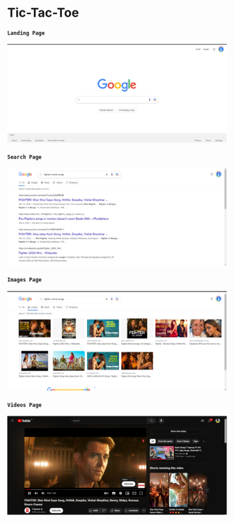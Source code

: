 # Tic-Tac-Toe

#### `Landing Page`
![img](https://github.com/gurusharan-gs/google-search-application/blob/main/google-search-app/bannar/b1.png)
<br/>
#### `Search Page`
![img](https://github.com/gurusharan-gs/google-search-application/blob/main/google-search-app/bannar/b2.png)
<br/>
#### `Images Page`
![img](https://github.com/gurusharan-gs/google-search-application/blob/main/google-search-app/bannar/b3.png)
<br/>
#### `Videos Page`
![img](https://github.com/gurusharan-gs/google-search-application/blob/main/google-search-app/bannar/b4.png)
<br/>


